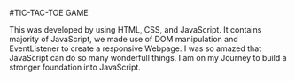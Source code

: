 #TIC-TAC-TOE GAME

This was developed by using HTML, CSS, and JavaScript.
It contains majority of JavaScript, we made use of DOM manipulation and EventListener to create a responsive Webpage.
I was so amazed that JavaScript can do so many wonderfull things.
I am on my Journey to build a stronger foundation into JavaScript.



